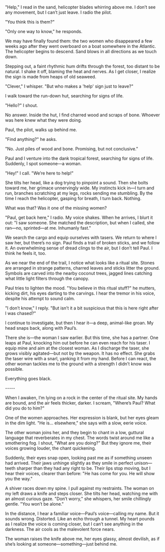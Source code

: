 "Help," I read in the sand, helicopter blades whirring above me. I don’t see any movement, but I can’t just leave. I radio the pilot. 

"You think this is them?" 

"Only one way to know," he responds. 

We may have finally found them: the two women who disappeared a few weeks ago after they went overboard on a boat somewhere in the Atlantic. The helicopter begins to descend. Sand blows in all directions as we touch down. 

Stepping out, a faint rhythmic hum drifts through the forest, too distant to be natural. I shake it off, blaming the heat and nerves. As I get closer, I realize the sign is made from heaps of old seaweed. 

"Clever," I whisper. "But who makes a 'help' sign just to leave?" 

I walk toward the run-down hut, searching for signs of life. 

"Hello?" I shout. 

No answer. Inside the hut, I find charred wood and scraps of bone. Whoever was here knew what they were doing. 

Paul, the pilot, walks up behind me. 

"Find anything?" he asks. 

"No. Just piles of wood and bone. Promising, but not conclusive." 

Paul and I venture into the dank tropical forest, searching for signs of life. Suddenly, I spot someone—a woman. 

"Hey!" I call. "We’re here to help!" 

She tilts her head, like a dog trying to pinpoint a sound. Then she bolts toward me, her grimace unnervingly wide. My instincts kick in—I turn and run, branches scratching at my legs, rocks sending me stumbling. By the time I reach the helicopter, gasping for breath, I turn back. Nothing. 

What was that? Was it one of the missing women? 

"Paul, get back here," I radio. My voice shakes. When he arrives, I blurt it out: "I saw someone. She matched the description, but when I called, she ran—no, sprinted—at me. Inhumanly fast." 

We search the cargo and equip ourselves with tasers. We return to where I saw her, but there’s no sign. Paul finds a trail of broken sticks, and we follow it. An overwhelming sense of dread clings to the air, but I don’t tell Paul. I think he feels it, too. 

As we near the end of the trail, I notice what looks like a ritual site. Stones are arranged in strange patterns, charred leaves and sticks litter the ground. Symbols are carved into the nearby coconut trees, jagged lines catching what little light filters through the canopy. 

Paul tries to lighten the mood. "You believe in this ritual stuff?" he mutters, kicking dirt, his eyes darting to the carvings. I hear the tremor in his voice, despite his attempt to sound calm. 

"I don’t know," I reply. "But isn’t it a bit suspicious that this is here right after I was chased?" 

I continue to investigate, but then I hear it—a deep, animal-like groan. My head snaps back, along with Paul’s. 

There she is—the woman I saw earlier. But this time, she has a partner. One leaps at Paul, knocking him out before he can even reach for his taser. I equip mine and aim at the closest woman. As I discharge the taser, she grows visibly agitated—but not by the weapon. It has no effect. She grabs the taser wire with a snarl, yanking it from my hand. Before I can react, the other woman tackles me to the ground with a strength I didn’t know was possible. 

Everything goes black. 

\----- 

When I awaken, I’m lying on a rock in the center of the ritual site. My hands are bound, and the air feels thicker, darker. I scream, "Where’s Paul? What did you do to him?" 

One of the women approaches. Her expression is blank, but her eyes gleam in the dim light. "He is... elsewhere," she says with a slow, eerie voice. 

The other woman joins her, and they begin to chant in a low, guttural language that reverberates in my chest. The words twist around me like a smothering fog. I shout, "What are you doing?" But they ignore me, their voices growing louder, the chant quickening. 

Suddenly, their eyes snap open, looking past me as if something unseen had arrived. Their jaws unhinge slightly as they smile in perfect unison—teeth sharper than they had any right to be. Their lips stop moving, but I hear their voices, clearer than before: "He has come for you. He will show you the way." 

A shiver races down my spine. I pull against my restraints. The woman on my left draws a knife and steps closer. She tilts her head, watching me with an almost curious gaze. "Don’t worry," she whispers, her smile chillingly gentle. "You won’t be alone." 

In the distance, I hear a familiar voice—Paul’s voice—calling my name. But it sounds wrong. Distorted. Like an echo through a tunnel. My heart pounds as I realize the voice is coming closer, but I can’t see anything in the darkness. The air cools as the malevolent force nears. 

The woman raises the knife above me, her eyes glassy, almost devilish, as if she’s looking at someone—something—just behind me. 